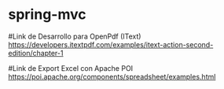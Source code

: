 # spring-mvc

#Link de Desarrollo para OpenPdf (IText)
https://developers.itextpdf.com/examples/itext-action-second-edition/chapter-1

#Link de Export Excel con Apache POI
https://poi.apache.org/components/spreadsheet/examples.html